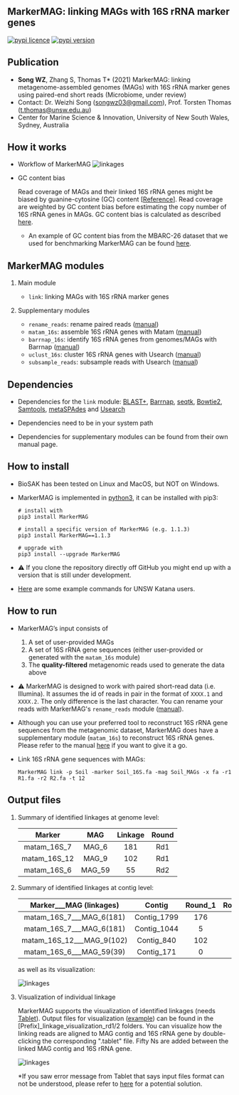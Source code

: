 
## MarkerMAG: linking MAGs with 16S rRNA marker genes

[![pypi licence](https://img.shields.io/pypi/l/MarkerMAG.svg)](https://opensource.org/licenses/gpl-3.0.html)
[![pypi version](https://img.shields.io/pypi/v/MarkerMAG.svg)](https://pypi.python.org/pypi/MarkerMAG) 


Publication
---
+ **Song WZ**, Zhang S, Thomas T* (2021) MarkerMAG: linking metagenome-assembled genomes (MAGs) with 16S rRNA marker genes using paired-end short reads (Microbiome, under review)
+ Contact: Dr. Weizhi Song (songwz03@gmail.com), Prof. Torsten Thomas (t.thomas@unsw.edu.au)
+ Center for Marine Science & Innovation, University of New South Wales, Sydney, Australia


How it works
---

+ Workflow of MarkerMAG
![linkages](doc/images/MarkerMAG_workflow.png)


+ GC content bias
  
  Read coverage of MAGs and their linked 16S rRNA genes might be biased by guanine-cytosine (GC) content [[Reference](https://doi.org/10.1093/nar/gks001)].
    Read coverage are weighted by GC content bias before estimating the copy number of 16S rRNA genes in MAGs. 
    GC content bias is calculated as described [here](https://support.illumina.com/content/dam/illumina-support/help/Illumina_DRAGEN_Bio_IT_Platform_v3_7_1000000141465/Content/SW/Informatics/Dragen/GCBiasReport_fDG.htm).
  
  + An example of GC content bias from the MBARC-26 dataset that we used for benchmarking MarkerMAG can be found [here](doc/README_GC_bias.md).


MarkerMAG modules
---

1. Main module

    + `link`: linking MAGs with 16S rRNA marker genes
    
1. Supplementary modules

    + `rename_reads`: rename paired reads ([manual](doc/README_rename_reads.md))
    + `matam_16s`: assemble 16S rRNA genes with Matam ([manual](doc/README_matam_16s.md))
    + `barrnap_16s`: identify 16S rRNA genes from genomes/MAGs with Barrnap ([manual](doc/README_barrnap_16s.md))
    + `uclust_16s`: cluster 16S rRNA genes with Usearch ([manual](doc/README_uclust_16s.md))
    + `subsample_reads`: subsample reads with Usearch ([manual](doc/README_subsample_reads.md))


Dependencies
---
 
+ Dependencies for the `link` module: 
  [BLAST+](https://blast.ncbi.nlm.nih.gov/Blast.cgi?PAGE_TYPE=BlastDocs&DOC_TYPE=Download), 
  [Barrnap](https://github.com/tseemann/barrnap), 
  [seqtk](https://github.com/lh3/seqtk), 
  [Bowtie2](http://bowtie-bio.sourceforge.net/bowtie2/index.shtml), 
  [Samtools](http://www.htslib.org), 
  [metaSPAdes](https://cab.spbu.ru/software/meta-spades/) and 
  [Usearch](https://www.drive5.com/usearch/)

+ Dependencies need to be in your system path
+ Dependencies for supplementary modules can be found from their own manual page.
 

How to install
---

+ BioSAK has been tested on Linux and MacOS, but NOT on Windows.
+ MarkerMAG is implemented in [python3](https://www.python.org), it can be installed with pip3:
  
      # install with 
      pip3 install MarkerMAG
      
      # install a specific version of MarkerMAG (e.g. 1.1.3)
      pip3 install MarkerMAG==1.1.3
        
      # upgrade with 
      pip3 install --upgrade MarkerMAG

+ :warning: If you clone the repository directly off GitHub you might end up with a version that is still under development.
+ [Here](doc/README_example_cmds.md) are some example commands for UNSW Katana users.


How to run
---
+ MarkerMAG’s input consists of 
   1. A set of user-provided MAGs
   2. A set of 16S rRNA gene sequences (either user-provided or generated with the `matam_16s` module) 
   3. The **quality-filtered** metagenomic reads used to generate the data above

+ :warning: MarkerMAG is designed to work with paired short-read data (i.e. Illumina). It assumes the id of reads in pair in the format of `XXXX.1` and `XXXX.2`. The only difference is the last character.
   You can rename your reads with MarkerMAG's `rename_reads` module ([manual](doc/README_rename_reads.md)). 

+ Although you can use your preferred tool to reconstruct 16S rRNA gene sequences from the metagenomic dataset, 
   MarkerMAG does have a supplementary module (`matam_16s`) to reconstruct 16S rRNA genes. 
   Please refer to the manual [here](doc/README_matam_16s.md) if you want to give it a go.

+ Link 16S rRNA gene sequences with MAGs: 

      MarkerMAG link -p Soil -marker Soil_16S.fa -mag Soil_MAGs -x fa -r1 R1.fa -r2 R2.fa -t 12


Output files
---

1. Summary of identified linkages at genome level:

    | Marker | MAG | Linkage | Round |
    |:---:|:---:|:---:|:---:|
    | matam_16S_7   | MAG_6 | 181| Rd1 |
    | matam_16S_12  | MAG_9 | 102| Rd1 |
    | matam_16S_6   | MAG_59| 55 | Rd2 |

1. Summary of identified linkages at contig level:

    |Marker___MAG (linkages)	|Contig	        |Round_1	|Round_2	|
    |:---:|:---:|:---:|:---:|
    |matam_16S_7___MAG_6(181)	            |Contig_1799	|176	    |0          |
    |matam_16S_7___MAG_6(181)	            |Contig_1044	|5	        |0          |
    |matam_16S_12___MAG_9(102)	            |Contig_840	    |102	    |0          |
    |matam_16S_6___MAG_59(39)	            |Contig_171	    |0	        |55         |

   as well as its visualization:
   
   ![linkages](doc/images/linkages_plot_2.png)

1. Visualization of individual linkage
  
   MarkerMAG supports the visualization of identified linkages (needs [Tablet](https://ics.hutton.ac.uk/tablet/)). 
   Output files for visualization ([example](doc/vis_folder)) can be found in the [Prefix]_linkage_visualization_rd1/2 folders. 
   You can visualize how the linking reads are aligned to MAG contig and 16S rRNA gene by double-clicking the corresponding ".tablet" file. 
   Fifty Ns are added between the linked MAG contig and 16S rRNA gene.
 
   ![linkages](doc/images/linking_reads.png)
 
   *If you saw error message from Tablet that says input files format can not be understood, 
   please refer to [here](https://github.com/cropgeeks/tablet/issues/15) for a potential solution.
   